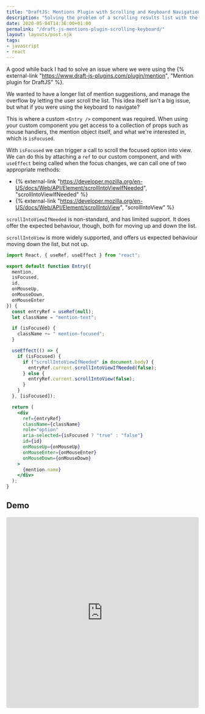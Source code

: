```yaml
---
title: "DraftJS: Mentions Plugin with Scrolling and Keyboard Navigation"
description: "Solving the problem of a scrolling results list with the DraftJS mentions plugin."
date: 2020-05-04T14:36:00+01:00
permalink: "/draft-js-mentions-plugin-scrolling-keyboard/"
layout: layouts/post.njk
tags:
- javascript
- react
---
```


A good while back I had to solve an issue where we were using the {% external-link "https://www.draft-js-plugins.com/plugin/mention", "Mention plugin for DraftJS" %}.

We wanted to have a longer list of mention suggestions, and manage the overflow by letting the user scroll the list. This idea itself isn't a big issue, but what if you were using the keyboard to navigate?

This is where a custom `<Entry />` component was required. When using your custom component you get access to a collection of props such as mouse handlers, the mention object itself, and what we're interested in, which is `isFocused`.

With `isFocused` we can trigger a call to scroll the focused option into view. We can do this by attaching a `ref` to our custom component, and with `useEffect` being called when the focus changes, we can call one of two appropriate methods:

- {% external-link "https://developer.mozilla.org/en-US/docs/Web/API/Element/scrollIntoViewIfNeeded", "scrollIntoViewIfNeeded" %}
- {% external-link "https://developer.mozilla.org/en-US/docs/Web/API/Element/scrollIntoView", "scrollIntoView" %}

`scrollIntoViewIfNeeded` is non-standard, and has limited support. It does offer the expected behaviour, though, both for moving up and down the list.

`scrollIntoView` is more widely supported, and offers us expected behaviour moving down the list, but not up.

``` jsx
import React, { useRef, useEffect } from "react";

export default function Entry({
  mention,
  isFocused,
  id,
  onMouseUp,
  onMouseDown,
  onMouseEnter
}) {
  const entryRef = useRef(null);
  let className = "mention-text";

  if (isFocused) {
    className += " mention-focused";
  }

  useEffect(() => {
    if (isFocused) {
      if ("scrollIntoViewIfNeeded" in document.body) {
        entryRef.current.scrollIntoViewIfNeeded(false);
      } else {
        entryRef.current.scrollIntoView(false);
      }
    }
  }, [isFocused]);

  return (
    <div
      ref={entryRef}
      className={className}
      role="option"
      aria-selected={isFocused ? "true" : "false"}
      id={id}
      onMouseUp={onMouseUp}
      onMouseEnter={onMouseEnter}
      onMouseDown={onMouseDown}
    >
      {mention.name}
    </div>
  );
}
```

## Demo

<iframe
     src="https://codesandbox.io/embed/dazzling-brown-1mlbh?fontsize=14&hidenavigation=1&module=%2Fsrc%2Fentry.js&theme=dark"
     style="width:100%; height:500px; border:0; border-radius: 4px; overflow:hidden;"
     title="dazzling-brown-1mlbh"
     allow="accelerometer; ambient-light-sensor; camera; encrypted-media; geolocation; gyroscope; hid; microphone; midi; payment; usb; vr"
     sandbox="allow-forms allow-modals allow-popups allow-presentation allow-same-origin allow-scripts"
   ></iframe>
